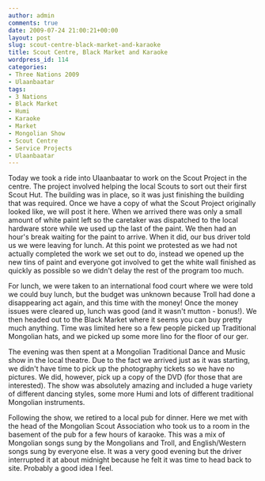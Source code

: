 ```yaml
---
author: admin
comments: true
date: 2009-07-24 21:00:21+00:00
layout: post
slug: scout-centre-black-market-and-karaoke
title: Scout Centre, Black Market and Karaoke
wordpress_id: 114
categories:
- Three Nations 2009
- Ulaanbaatar
tags:
- 3 Nations
- Black Market
- Humi
- Karaoke
- Market
- Mongolian Show
- Scout Centre
- Service Projects
- Ulaanbaatar
---
```


Today we took a ride into Ulaanbaatar to work on the Scout Project in the centre. The project involved helping the local Scouts to sort out their first Scout Hut. The building was in place, so it was just finishing the building that was required. Once we have a copy of what the Scout Project originally looked like, we will post it here. When we arrived there was only a small amount of white paint left so the caretaker was dispatched to the local hardware store while we used up the last of the paint. We then had an hour's break waiting for the paint to arrive. When it did, our bus driver told us we were leaving for lunch. At this point we protested as we had not actually completed the work we set out to do, instead we opened up the new tins of paint and everyone got involved to get the white wall finished as quickly as possible so we didn't delay the rest of the program too much.

For lunch, we were taken to an international food court where we were told we could buy lunch, but the budget was unknown because Troll had done a disappearing act again, and this time with the money! Once the money issues were cleared up, lunch was good (and it wasn't mutton - bonus!). We then headed out to the Black Market where it seems you can buy pretty much anything. Time was limited here so a few people picked up Traditional Mongolian hats, and we picked up some more lino for the floor of our ger.

The evening was then spent at a Mongolian Traditional Dance and Music show in the local theatre. Due to the fact we arrived just as it was starting, we didn't have time to pick up the photography tickets so we have no pictures. We did, however, pick up a copy of the DVD (for those that are interested). The show was absolutely amazing and included a huge variety of different dancing styles, some more Humi and lots of different traditional Mongolian instruments.

Following the show, we retired to a local pub for dinner. Here we met with the head of the Mongolian Scout Association who took us to a room in the basement of the pub for a few hours of karaoke. This was a mix of Mongolian songs sung by the Mongolians and Troll, and English/Western songs sung by everyone else. It was a very good evening but the driver interrupted it at about midnight because he felt it was time to head back to site. Probably a good idea I feel.
